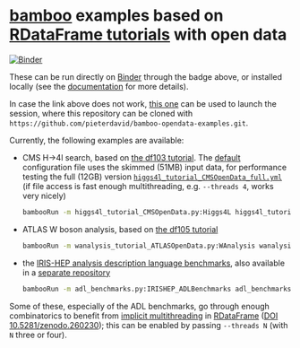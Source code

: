 # [bamboo](https://gitlab.cern.ch/cp3-cms/bamboo) examples based on [RDataFrame tutorials](https://root.cern/doc/master/group__tutorial__dataframe.html) with open data

[![Binder](https://mybinder.org/badge_logo.svg)](https://mybinder.org/v2/gh/pieterdavid/bamboo-docker/master?urlpath=git-pull%3Frepo%3Dhttps%253A%252F%252Fgithub.com%252Fpieterdavid%252Fbamboo-opendata-examples%26urlpath%3Dlab%252Ftree%252Fbamboo-opendata-examples%252Fhiggs4l_tutorial_CMSOpenData.py%26branch%3Dmaster)

These can be run directly on [Binder](https://mybinder.readthedocs.io/en/latest/) through the badge above, or installed locally (see the [documentation](https://cp3.irmp.ucl.ac.be/~pdavid/bamboo/install.html) for more details).

In case the link above does not work, [this one]((https://mybinder.org/v2/gh/pieterdavid/bamboo-docker/master)) can be used to launch the session, where this repository can be cloned with ``https://github.com/pieterdavid/bamboo-opendata-examples.git``.

Currently, the following examples are available:

- CMS H->4l search, based on [the df103 tutorial](https://root.cern/doc/master/df103__NanoAODHiggsAnalysis_8C.html).
  The [default](higgs4l_tutorial_CMSOpenData.yml) configuration file uses the skimmed (51MB) input data,
  for performance testing the full (12GB) version
  [`higgs4l_tutorial_CMSOpenData_full.yml`](higgs4l_tutorial_CMSOpenData_full.yml)
  (if file access is fast enough multithreading, e.g. ``--threads 4``, works very nicely)
  ```sh
  bambooRun -m higgs4l_tutorial_CMSOpenData.py:Higgs4L higgs4l_tutorial_CMSOpenData.yml -o test_out/df103
  ```
- ATLAS W boson analysis, based on [the df105 tutorial](https://root.cern/doc/master/df105__WBosonAnalysis_8py.html)
  ```sh
  bambooRun -m wanalysis_tutorial_ATLASOpenData.py:WAnalysis wanalysis_tutorial_ATLASOpenData.yml -o test_out/df105
  ```
- the [IRIS-HEP analysis description language benchmarks](https://github.com/iris-hep/adl-benchmarks-index), also available in a [separate repository](https://github.com/pieterdavid/bamboo-adl-benchmarks)
  ```sh
  bambooRun -m adl_benchmarks.py:IRISHEP_ADLBenchmarks adl_benchmarks.yml -o test_out/adl_benchmarks
  ```

Some of these, especially of the ADL benchmarks, go through enough combinatorics to benefit from [implicit multithreading](https://doi.org/10.1088/1742-6596/898/7/072022) in [RDataFrame](https://root.cern/doc/master/classROOT_1_1RDataFrame.html) ([DOI 10.5281/zenodo.260230](https://doi.org/10.5281/zenodo.260230)); this can be enabled by passing `--threads N` (with `N` three or four).
